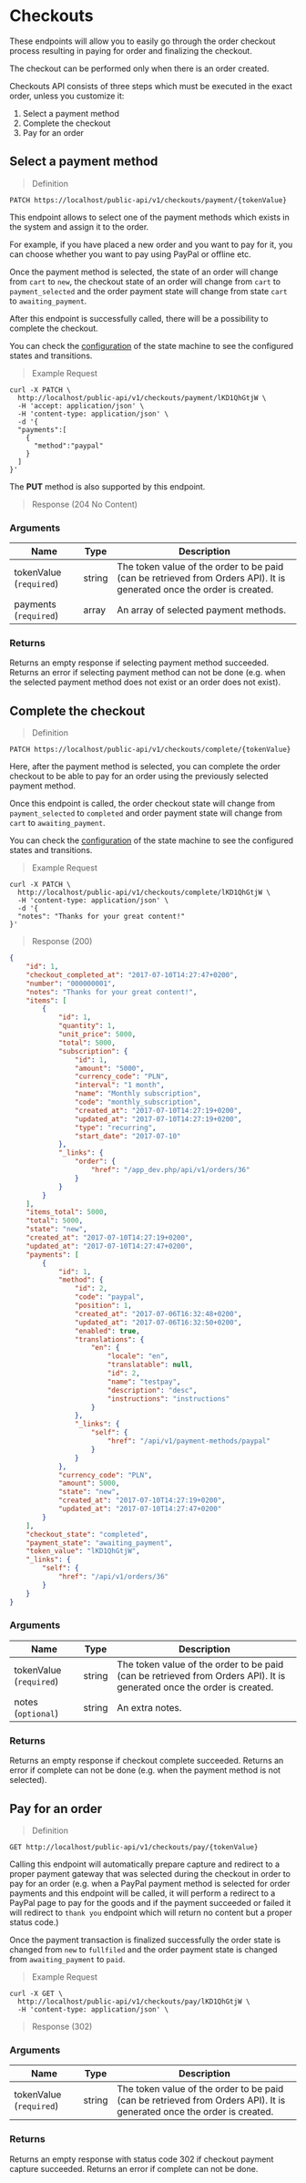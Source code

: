 # Checkouts

These endpoints will allow you to easily go through the order checkout process resulting in paying for order and finalizing the checkout.

The checkout can be performed only when there is an order created.

Checkouts API consists of three steps which must be executed in the exact order, unless you customize it:

1. Select a payment method
2. Complete the checkout
3. Pay for an order

## Select a payment method

> Definition

```shell
PATCH https://localhost/public-api/v1/checkouts/payment/{tokenValue}
```

This endpoint allows to select one of the payment methods which exists in the system and assign it to the order.

For example, if you have placed a new order and you want to pay for it, you can choose whether you want to pay using PayPal or offline etc.

Once the payment method is selected, the state of an order will change from `cart` to `new`, the checkout state of an order will change from `cart` to `payment_selected` and the order payment state will change from state `cart` to `awaiting_payment`.

After this endpoint is successfully called, there will be a possibility to complete the checkout.

<aside class="notice">You can check the <a href='https://github.com/sourcefabric/payments-hub/blob/master/src/PH/Bundle/CoreBundle/Resources/config/app/state_machine/ph_order_checkout.yml'>configuration</a> of the state machine to see the configured states and transitions.</aside>

> Example Request

```shell
curl -X PATCH \
  http://localhost/public-api/v1/checkouts/payment/lKD1QhGtjW \
  -H 'accept: application/json' \
  -H 'content-type: application/json' \
  -d '{
  "payments":[
    {
      "method":"paypal"
    }
  ]
}'
```

<aside class="success">
The <b>PUT</b> method is also supported by this endpoint.
</aside>

> Response (204 No Content)

### Arguments

Name | Type | Description
--------- | ------- | -----------
tokenValue \(`required`)| string | The token value of the order to be paid (can be retrieved from Orders API). It is generated once the order is created.
payments (`required`)| array | An array of selected payment methods.

### Returns 

Returns an empty response if selecting payment method succeeded. Returns an error if selecting payment method can not be done (e.g. when the selected payment method does not exist or an order does not exist).

## Complete the checkout

> Definition

```shell
PATCH https://localhost/public-api/v1/checkouts/complete/{tokenValue}
```

Here, after the payment method is selected, you can complete the order checkout to be able to pay for an order using the previously selected payment method.

Once this endpoint is called, the order checkout state will change from `payment_selected` to `completed` and order payment state will change from `cart` to `awaiting_payment`.

<aside class="notice">You can check the <a href='https://github.com/sourcefabric/payments-hub/blob/master/src/PH/Bundle/CoreBundle/Resources/config/app/state_machine/ph_order_checkout.yml'>configuration</a> of the state machine to see the configured states and transitions.</aside>

> Example Request

```shell
curl -X PATCH \
  http://localhost/public-api/v1/checkouts/complete/lKD1QhGtjW \
  -H 'content-type: application/json' \
  -d '{
  "notes": "Thanks for your great content!"
}'
```

> Response (200)

```json
{
    "id": 1,
    "checkout_completed_at": "2017-07-10T14:27:47+0200",
    "number": "000000001",
    "notes": "Thanks for your great content!",
    "items": [
        {
            "id": 1,
            "quantity": 1,
            "unit_price": 5000,
            "total": 5000,
            "subscription": {
                "id": 1,
                "amount": "5000",
                "currency_code": "PLN",
                "interval": "1 month",
                "name": "Monthly subscription",
                "code": "monthly_subscription",
                "created_at": "2017-07-10T14:27:19+0200",
                "updated_at": "2017-07-10T14:27:19+0200",
                "type": "recurring",
                "start_date": "2017-07-10"
            },
            "_links": {
                "order": {
                    "href": "/app_dev.php/api/v1/orders/36"
                }
            }
        }
    ],
    "items_total": 5000,
    "total": 5000,
    "state": "new",
    "created_at": "2017-07-10T14:27:19+0200",
    "updated_at": "2017-07-10T14:27:47+0200",
    "payments": [
        {
            "id": 1,
            "method": {
                "id": 2,
                "code": "paypal",
                "position": 1,
                "created_at": "2017-07-06T16:32:48+0200",
                "updated_at": "2017-07-06T16:32:50+0200",
                "enabled": true,
                "translations": {
                    "en": {
                        "locale": "en",
                        "translatable": null,
                        "id": 2,
                        "name": "testpay",
                        "description": "desc",
                        "instructions": "instructions"
                    }
                },
                "_links": {
                    "self": {
                        "href": "/api/v1/payment-methods/paypal"
                    }
                }
            },
            "currency_code": "PLN",
            "amount": 5000,
            "state": "new",
            "created_at": "2017-07-10T14:27:19+0200",
            "updated_at": "2017-07-10T14:27:47+0200"
        }
    ],
    "checkout_state": "completed",
    "payment_state": "awaiting_payment",
    "token_value": "lKD1QhGtjW",
    "_links": {
        "self": {
            "href": "/api/v1/orders/36"
        }
    }
}
```

### Arguments

Name | Type | Description
--------- | ------- | -----------
tokenValue \(`required`)| string | The token value of the order to be paid (can be retrieved from Orders API). It is generated once the order is created.
notes (`optional`)| string | An extra notes.

### Returns 

Returns an empty response if checkout complete succeeded. Returns an error if complete can not be done (e.g. when the payment method is not selected).

## Pay for an order

> Definition

```shell
GET http://localhost/public-api/v1/checkouts/pay/{tokenValue}
```

Calling this endpoint will automatically prepare capture and redirect to a proper payment gateway that was selected during the checkout in order to pay for an order (e.g. when a PayPal payment method is selected for order payments and this endpoint will be called, it will perform a redirect to a PayPal page to pay for the goods and if the payment succeeded or failed it will redirect to `thank you` endpoint which will return no content but a proper status code.)

Once the payment transaction is finalized successfully the order state is changed from `new` to `fullfiled` and the order payment state is changed from `awaiting_payment` to `paid`.

> Example Request

```shell
curl -X GET \
  http://localhost/public-api/v1/checkouts/pay/lKD1QhGtjW \
  -H 'content-type: application/json' \
```

> Response (302)

### Arguments

Name | Type | Description
--------- | ------- | -----------
tokenValue \(`required`)| string | The token value of the order to be paid (can be retrieved from Orders API). It is generated once the order is created.

### Returns

Returns an empty response with status code 302 if checkout payment capture succeeded. Returns an error if complete can not be done.
